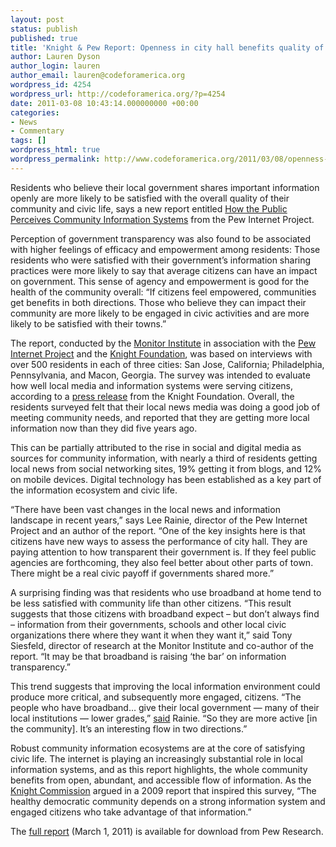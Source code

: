 ```yaml
---
layout: post
status: publish
published: true
title: 'Knight & Pew Report: Openness in city hall benefits quality of life'
author: Lauren Dyson
author_login: lauren
author_email: lauren@codeforamerica.org
wordpress_id: 4254
wordpress_url: http://codeforamerica.org/?p=4254
date: 2011-03-08 10:43:14.000000000 +00:00
categories:
- News
- Commentary
tags: []
wordpress_html: true
wordpress_permalink: http://www.codeforamerica.org/2011/03/08/openness-in-city-hall/
---
```


<p>Residents who believe their local government shares important information openly are more likely to be satisfied with the overall quality of their community and civic life, says a new report entitled <a href="http://www.pewinternet.org/Reports/2011/08-Community-Information-Systems.aspx">How the Public Perceives Community Information Systems</a> from the Pew Internet Project.</p>
<p>Perception of government transparency was also found to be associated with higher feelings of efficacy and empowerment among residents: Those residents who were satisfied with their government’s information sharing practices were more likely to say that average citizens can have an impact on government. This sense of agency and empowerment is good for the health of the community overall: “If citizens feel empowered, communities get benefits in both directions. Those who believe they can impact their community are more likely to be engaged in civic activities and are more likely to be satisfied with their towns.”</p>
<p>The report, conducted by the <a href="http://www.monitorinstitute.com/">Monitor Institute</a> in association with the <a href="http://www.pewinternet.org/">Pew Internet Project</a> and the <a href="http://www.knightfoundation.org/">Knight Foundation</a>, was based on interviews with over 500 residents in each of three cities: San Jose, California; Philadelphia, Pennsylvania, and Macon, Georgia. The survey was intended to evaluate how well local media and information systems were serving citizens, according to a <a href="http://www.knightfoundation.org/news/press_room/knight_press_releases/detail.dot?id=378178">press release</a> from the Knight Foundation. Overall, the residents surveyed felt that their local news media was doing a good job of meeting community needs, and reported that they are getting more local information now than they did five years ago.</p>
<p>This can be partially attributed to the rise in social and digital media as sources for community information, with nearly a third of residents getting local news from social networking sites, 19% getting it from blogs, and 12% on mobile devices. Digital technology has been established as a key part of the information ecosystem and civic life.</p>
<p>“There have been vast changes in the local news and information landscape in recent years,” says Lee Rainie, director of the Pew Internet Project and an author of the report. “One of the key insights here is that citizens have new ways to assess the performance of city hall. They are paying attention to how transparent their government is. If they feel public agencies are forthcoming, they also feel better about other parts of town. There might be a real civic payoff if governments shared more.”</p>
<p>A surprising finding was that residents who use broadband at home tend to be less satisfied with community life than other citizens. “This result suggests that those citizens with broadband expect – but don’t always find – information from their governments, schools and other local civic organizations there where they want it when they want it,” said Tony Siesfeld, director of research at the Monitor Institute and co-author of the report. “It may be that broadband is raising ‘the bar’ on information transparency.”</p>
<p>This trend suggests that improving the local information environment could produce more critical, and subsequently more engaged, citizens. “The people who have broadband… give their local government — many of their local institutions — lower grades,” <a href="http://www.govtech.com/wireless/Broadband-Access-Citizen-Engagement-030311.html">said</a> Rainie. “So they are more active [in the community]. It’s an interesting flow in two directions.”</p>
<p>Robust community information ecosystems are at the core of satisfying civic life. The internet is playing an increasingly substantial role in local information systems, and as this report highlights, the whole community benefits from open, abundant, and accessible flow of information. As the <a href="http://www.knightcomm.org/">Knight Commission</a> argued in a 2009 report that inspired this survey, “The healthy democratic community depends on a strong information system and engaged citizens who take advantage of that information.”</p>
<p>The <a href="http://www.pewinternet.org/~/media//Files/Reports/2011/Pew_Monitor_Communityinfo.pdf">full report</a> (March 1, 2011) is available for download from Pew Research.</p>
